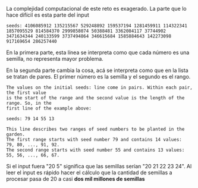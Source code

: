 La complejidad computacional de este reto es exagerado.
La parte que lo hace difícil es esta parte del input
```text
seeds: 4106085912 135215567 529248892 159537194 1281459911 114322341 1857095529 814584370 2999858074 50388481 3362084117 37744902 3471634344 240133599 3737494864 346615684 1585884643 142273098 917169654 286257440
```
En la primera parte, esta línea se interpreta como que cada número es una semilla, no representa
mayor problema.

En la segunda parte cambia la cosa, acá se interpreta como que en la lista se tratan de pares.
El primer número es la semilla y el segundo es el rango.
```text 
The values on the initial seeds: line come in pairs. Within each pair, the first value 
is the start of the range and the second value is the length of the range. So, in the 
first line of the example above:

seeds: 79 14 55 13

This line describes two ranges of seed numbers to be planted in the garden. 
The first range starts with seed number 79 and contains 14 values: 
79, 80, ..., 91, 92. 
The second range starts with seed number 55 and contains 13 values: 
55, 56, ..., 66, 67.
```
Si el input fuera "20 5" significa que las semillas serían "20 21 22 23 24". Al leer el
input es rápido hacer el cálculo que la cantidad de semillas a procesar pasa de 20 a 
casi **dos mil millones de semillas**